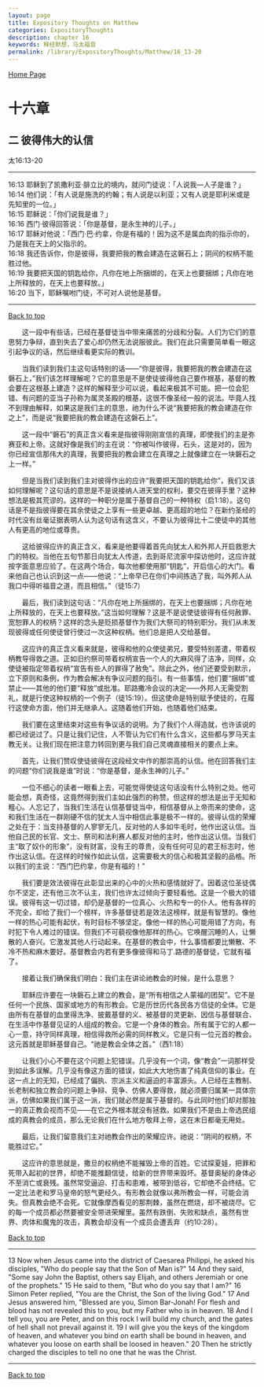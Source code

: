 ```yaml
---
layout: page
title: Expository Thoughts on Matthew
categories: ExpositoryThoughts
description: chapter 16
keywords: 释经默想，马太福音
permalink: /library/ExpositoryThoughts/Matthew/16_13-20
---
```

[ Home Page ]({{site.baseurl}}/index) <br>

<a name="0"></a>
# 十六章 

## 二  彼得伟大的认信

太16:13-20

***

16:13 耶稣到了凯撒利亚·腓立比的境内，就问门徒说：「人说我—人子是谁？」<br>
16:14 他们说：「有人说是施洗的约翰；有人说是以利亚；又有人说是耶利米或是先知里的一位。」<br>
16:15 耶稣说：「你们说我是谁？」<br>
16:16 西门·彼得回答说：「你是基督，是永生神的儿子。」<br>
16:17 耶稣对他说：「西门·巴·约拿，你是有福的！因为这不是属血肉的指示你的，乃是我在天上的父指示的。<br>
16:18 我还告诉你，你是彼得，我要把我的教会建造在这磐石上；阴间的权柄不能胜过他。<br>
16:19 我要把天国的钥匙给你，凡你在地上所捆绑的，在天上也要捆绑；凡你在地上所释放的，在天上也要释放。」<br>
16:20 当下，耶稣嘱咐门徒，不可对人说他是基督。<br>

***

[Back to top](#0)

&emsp;&emsp;这一段中有些话，已经在基督徒当中带来痛苦的分歧和分裂。人们为它们的意思努力争辩，直到失去了爱心却仍然无法说服彼此。我们在此只需要简单看一眼这引起争议的话，然后继续看更实际的教训。

&emsp;&emsp;当我们读到我们主这句话特别的话——“你是彼得，我要把我的教会建造在这磐石上，”我们该怎样理解呢？它的意思是不是使徒彼得他自己要作根基，基督的教会要在这根基上建造？这样的解释至少可以说，看起来极其不可能。把一位会犯错、有问题的亚当子孙称为属灵圣殿的根基，这很不像圣经一般的说法。毕竟人找不到理由解释，如果这是我们主的意思，祂为什么不说“我要把我的教会建造在你之上”，而是说“我要把我的教会建造在这磐石上”。

&emsp;&emsp;这一段中“磐石”的真正含义看来是指彼得刚刚宣信的真理，即使我们的主是弥赛亚和上帝。这就好像是我们的主在说：“你被叫作彼得，石头，这是对的，因为你已经宣信那伟大的真理，我要把我的教会建立在真理之上就像建立在一块磐石之上一样。”

&emsp;&emsp;但是当我们读到我们主对彼得作出的应许“我要把天国的钥匙给你”，我们又该如何理解呢？这句话的意思是不是说接纳人进天堂的权利，要交在彼得手里？这种想法是极其荒谬的。这样的一种职分是属于基督自己的一种特权（启1:18）。这句话是不是指彼得要在其余使徒之上享有一些更卓越、更高超的地位？在新约圣经的时代没有丝毫证据表明人认为这句话有这含义，不要认为彼得比十二使徒中的其他人有更高的地位或尊贵。

&emsp;&emsp;这给彼得应许的真正含义，看来是他要得着首先向犹太人和外邦人开启救恩大门的特权。当他在五旬节那日向犹太人传道，去到哥尼流家中探访他时，这应许就按字面意思应验了。在这两个场合，每次他都使用那“钥匙”，开启信心的大门。看来他自己也认识到这一点——他说：“上帝早已在你们中间拣选了我，叫外邦人从我口中得听福音之道，而且相信。”（徒15:7）

&emsp;&emsp;最后，我们读到这句话：“凡你在地上所捆绑的，在天上也要捆绑；凡你在地上所释放的，在天上也要释放。”这当如何理解？这是不是说使徒彼得有任何赦罪、宽恕罪人的权柄？这样的念头是贬损基督作为我们大祭司的特别职分。我们从未发现彼得或任何使徒曾行使过一次这种权柄。他们总是把人交给基督。

&emsp;&emsp;这应许的真正含义看来就是，彼得和他的众使徒弟兄，要受特别差遣，带着权柄教导得救之道。正如旧约祭司带着权柄宣告一个人的大麻风得了洁净，同样，众使徒被指定带着权柄“宣告有些人的罪得了赦免”。除此之外，他们还要受到默示，立下原则和条例，作为教会解决有争议问题的指引。有一些事情，他们要“捆绑”或禁止——其他的他们要“释放”或批准。耶路撒冷会议的决定——外邦人无需受割礼，就是行使这种权柄的一个例子（徒15:19）。但这使命是特别赋予使徒的，在履行这使命方面，他们并无继承人。这随着他们开始，也随着他们结束。

&emsp;&emsp;我们要在这里结束对这些有争议话的说明。为了我们个人得造就，也许该说的都已经说过了。只是让我们记住，人不管认为它们有什么含义，这些都与罗马天主教无关。让我们现在把注意力转回到更与我们自己灵魂直接相关的要点上来。

&emsp;&emsp;首先，让我们赞叹使徒彼得在这段经文中作的那崇高的认信。他在回答我们主的问题“你们说我是谁”时说：“你是基督，是永生神的儿子。”

&emsp;&emsp;一位不细心的读者一眼看上去，可能觉得使徒这句话没有什么特别之处。他可能会想，真奇怪，这竟然得到我们主如此强烈的称赞。但这样的想法是出于无知和粗心。人忘记了，当我们生活在认信基督徒当中，相信基督从上帝而来的使命，这和我们生活在一群刚硬不信的犹太人当中相信此事是极不一样的。彼得认信的荣耀之处在于：当支持基督的人寥寥无几，反对他的人多如牛毛时，他作出这认信。当他自己民的长官、文士、祭司和法利赛人都反对他的主时，他作出这认信。当我们主“取了奴仆的形象”，没有财富，没有王的尊贵，没有任何可见的君王标志时，他作出这认信。在这样的时候作如此认信，这需要极大的信心和极其坚毅的品格。所以我们的主说：“西门巴约拿，你是有福的！”

&emsp;&emsp;我们要是效法彼得在此彰显出来的心中的火热和感情就好了。因着这位圣徒偶尔不坚定，还有他三次不认主，我们也许太过倾向于要轻看他。这是一个极大的错误。彼得有这一切过错，却仍是基督的一位真心、火热和专一的仆人。他有各样的不完全，却给了我们一个榜样，许多基督徒若是效法这榜样，就是有智慧的。像他一样的热心可能有起伏，有时目标不够坚定。像他一样的热心可能用错了方向，有时犯下令人难过的错误。但我们不可藐视像他那样的热心。它唤醒沉睡的人，让懒散的人奋兴。它激发其他人行动起来。在基督的教会中，什么事情都要比懒散、不冷不热和麻木要好。基督教会内若有更多像彼得和马丁.路德的基督徒，它就有福了。

&emsp;&emsp;接着让我们确保我们明白：我们主在讲论祂教会的时候，是什么意思？

&emsp;&emsp;耶稣应许要在一块磐石上建立的教会，是“所有相信之人蒙福的团契”。它不是任何一个民族、国家或地方的有形教会。它是历世历代各民各方信徒的全体。它是由所有在基督的血里得洗净、披戴基督的义、被基督的灵更新、因信与基督联合、在生活中作基督见证的人组成的教会。它是一个身体的教会。所有属于它的人都一心一意，持守同样真理，相信得救所必需的同样教义。它是只有一位元首的教会。这元首就是耶稣基督自己。“祂是教会全体之首。”（西1:18）

&emsp;&emsp;让我们小心不要在这个问题上犯错误。几乎没有一个词，像“教会”一词那样受到如此多误解。几乎没有像这方面的错误，如此大大地伤害了纯真信仰的事业。在这一点上的无知，已经成了偏执、宗派主义和逼迫的丰富源头。人已经在主教制、长老制和独立教会的问题上争辩、竞争、仿佛人要得救，就必须要归属某一具体宗派，仿佛如果我们属于这一派，我们就必然是属于基督的。与此同时他们却对那独一的真正教会视而不见——在它之外根本就没有拯救。如果我们不是由上帝选民组成的真教会的成员，那么无论我们在什么地方敬拜上帝，这在末日都毫无用处。

&emsp;&emsp;最后，让我们留意我们主对祂教会作出的荣耀应许。祂说：“阴间的权柄，不能胜过它。”

&emsp;&emsp;这应许的意思就是，撒旦的权柄绝不能摧毁上帝的百姓。它试探夏娃，把罪和死带入起初的世界，却绝不能推翻信徒，给新的世界带来毁坏。基督奥秘的身体必不至消亡或衰残。虽然常受逼迫、打击和患难，被带到低谷，它却绝不会终结。它一定比法老和罗马皇帝的怒气更经久。有形教会就像以弗所教会一样，可能会消失。但真教会绝不会死。它就像摩西看见的那荆棘，虽然在燃烧，却不被烧尽。它的每一个成员都必然要被安全带进荣耀里。虽然有跌倒、失败和缺点，虽然有世界、肉体和魔鬼的攻击，真教会却没有一个成员会遭丢弃（约10:28）。

[Back to top](#0)

***

13 Now when Jesus came into the district of Caesarea Philippi, he asked his disciples, "Who do people say that the Son of Man is?" 14 And they said, "Some say John the Baptist, others say Elijah, and others Jeremiah or one of the prophets." 15 He said to them, "But who do you say that I am?" 16 Simon Peter replied, "You are the Christ, the Son of the living God." 17 And Jesus answered him, "Blessed are you, Simon Bar-Jonah! For flesh and blood has not revealed this to you, but my Father who is in heaven. 18 And I tell you, you are Peter, and on this rock I will build my church, and the gates of hell shall not prevail against it. 19 I will give you the keys of the kingdom of heaven, and whatever you bind on earth shall be bound in heaven, and whatever you loose on earth shall be loosed in heaven." 20 Then he strictly charged the disciples to tell no one that he was the Christ.

***

[Back to top](#0)

